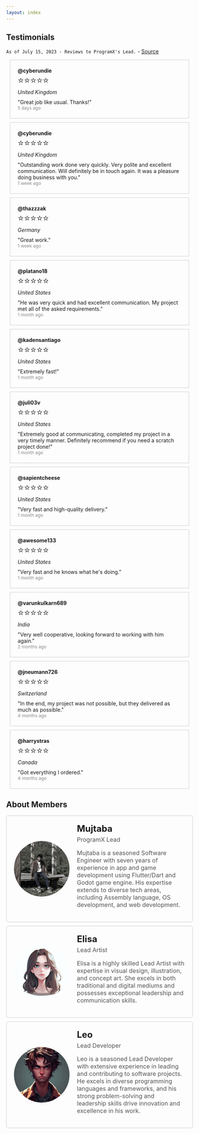 ```yaml
---
layout: index
---
```


## Testimonials

`As of July 15, 2023 - Reviews to ProgramX's Lead.` - [Source](https://fiverr.com/mujtaba_io/)

  <style>
    /* Styles for the testimonial box */
    .testimonial-box {
      border: 1px solid #ccc;
      padding: 20px;
      margin: 10px;
    }

    .testimonial-user {
      font-weight: bold;
    }

    .testimonial-rating {
      font-size: 24px;
    }

    .testimonial-location {
      font-style: italic;
    }

    .testimonial-review {
      margin-top: 10px;
    }

    .testimonial-published {
      font-size: 12px;
      color: #888;
    }
  </style>

  <!-- Testimonial List -->
  <div class="testimonial-box">
    <div class="testimonial-user">@cyberundie</div>
    <div class="testimonial-rating">⭐⭐⭐⭐⭐</div>
    <div class="testimonial-location">United Kingdom</div>
    <div class="testimonial-review">"Great job like usual. Thanks!"</div>
    <div class="testimonial-published">5 days ago</div>
  </div>

  <div class="testimonial-box">
    <div class="testimonial-user">@cyberundie</div>
    <div class="testimonial-rating">⭐⭐⭐⭐⭐</div>
    <div class="testimonial-location">United Kingdom</div>
    <div class="testimonial-review">"Outstanding work done very quickly. Very polite and excellent communication. Will definitely be in touch again. It was a pleasure doing business with you."</div>
    <div class="testimonial-published">1 week ago</div>
  </div>

  <div class="testimonial-box">
    <div class="testimonial-user">@thazzzak</div>
    <div class="testimonial-rating">⭐⭐⭐⭐⭐</div>
    <div class="testimonial-location">Germany</div>
    <div class="testimonial-review">"Great work."</div>
    <div class="testimonial-published">1 week ago</div>
  </div>

  <div class="testimonial-box">
    <div class="testimonial-user">@platano18</div>
    <div class="testimonial-rating">⭐⭐⭐⭐⭐</div>
    <div class="testimonial-location">United States</div>
    <div class="testimonial-review">"He was very quick and had excellent communication. My project met all of the asked requirements."</div>
    <div class="testimonial-published">1 month ago</div>
  </div>

  <div class="testimonial-box">
    <div class="testimonial-user">@kadensantiago</div>
    <div class="testimonial-rating">⭐⭐⭐⭐⭐</div>
    <div class="testimonial-location">United States</div>
    <div class="testimonial-review">"Extremely fast!"</div>
    <div class="testimonial-published">1 month ago</div>
  </div>

  <div class="testimonial-box">
    <div class="testimonial-user">@juli03v</div>
    <div class="testimonial-rating">⭐⭐⭐⭐⭐</div>
    <div class="testimonial-location">United States</div>
    <div class="testimonial-review">"Extremely good at communicating, completed my project in a very timely manner. Definitely recommend if you need a scratch project done!"</div>
    <div class="testimonial-published">1 month ago</div>
  </div>

  <div class="testimonial-box">
    <div class="testimonial-user">@sapientcheese</div>
    <div class="testimonial-rating">⭐⭐⭐⭐⭐</div>
    <div class="testimonial-location">United States</div>
    <div class="testimonial-review">"Very fast and high-quality delivery."</div>
    <div class="testimonial-published">1 month ago</div>
  </div>

  <div class="testimonial-box">
    <div class="testimonial-user">@awesome133</div>
    <div class="testimonial-rating">⭐⭐⭐⭐⭐</div>
    <div class="testimonial-location">United States</div>
    <div class="testimonial-review">"Very fast and he knows what he's doing."</div>
    <div class="testimonial-published">1 month ago</div>
  </div>

  <div class="testimonial-box">
    <div class="testimonial-user">@varunkulkarn689</div>
    <div class="testimonial-rating">⭐⭐⭐⭐⭐</div>
    <div class="testimonial-location">India</div>
    <div class="testimonial-review">"Very well cooperative, looking forward to working with him again."</div>
    <div class="testimonial-published">2 months ago</div>
  </div>

  <div class="testimonial-box">
    <div class="testimonial-user">@jneumann726</div>
    <div class="testimonial-rating">⭐⭐⭐⭐⭐</div>
    <div class="testimonial-location">Switzerland</div>
    <div class="testimonial-review">"In the end, my project was not possible, but they delivered as much as possible."</div>
    <div class="testimonial-published">4 months ago</div>
  </div>

  <div class="testimonial-box">
    <div class="testimonial-user">@harrystras</div>
    <div class="testimonial-rating">⭐⭐⭐⭐⭐</div>
    <div class="testimonial-location">Canada</div>
    <div class="testimonial-review">"Got everything I ordered."</div>
    <div class="testimonial-published">4 months ago</div>
  </div>


## About Members

  <style>
    /* Adjust the card size and style as needed */
    .team-card {
      display: flex;
      align-items: center;
      padding: 20px;
      border: 1px solid #ccc;
      border-radius: 5px;
      margin-bottom: 10px;
    }

    .team-card img {
      width: 150px; /* Adjust the image size as needed */
      height: 150px; /* Adjust the image size as needed */
      border-radius: 50%;
      margin-right: 20px;
    }

    .team-card-content {
      flex: 1;
    }

    .team-card h3 {
      font-size: 1.5rem;
      margin: 0;
    }

    .team-card p {
      margin-top: 5px;
      font-size: 1rem;
      color: #555;
    }
  </style>
  <div class="team-card">
    <img src="/assets/mujtaba.jpg" alt="Mujtaba">
    <div class="team-card-content">
      <h3>Mujtaba</h3>
      <p>ProgramX Lead</p>
      <p>Mujtaba is a seasoned Software Engineer with seven years of experience in app and game development using Flutter/Dart and Godot game engine. His expertise extends to diverse tech areas, including Assembly language, OS development, and web development.</p>
    </div>
  </div>

  <div class="team-card">
    <img src="/assets/female-avatar.jpg" alt="Female Avatar">
    <div class="team-card-content">
      <h3>Elisa</h3>
      <p>Lead Artist</p>
      <p>Elisa is a highly skilled Lead Artist with expertise in visual design, illustration, and concept art. She excels in both traditional and digital mediums and possesses exceptional leadership and communication skills.</p>
    </div>
  </div>

  <div class="team-card">
    <img src="/assets/male-avatar.jpg" alt="Male Avatar">
    <div class="team-card-content">
      <h3>Leo</h3>
      <p>Lead Developer</p>
      <p>Leo is a seasoned Lead Developer with extensive experience in leading and contributing to software projects. He excels in diverse programming languages and frameworks, and his strong problem-solving and leadership skills drive innovation and excellence in his work.</p>
    </div>
  </div>

